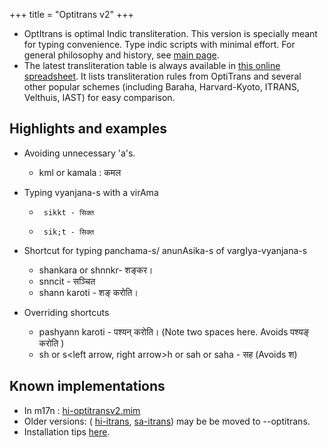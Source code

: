 +++
title = "Optitrans v2"
+++

- OptItrans is optimal Indic transliteration. This version is specially meant for typing convenience. Type indic scripts with minimal effort. For general philosophy and history, see [main page](../).
- The latest transliteration table is always available in [this online spreadsheet](https://docs.google.com/spreadsheet/ccc?key=0Al_QBT-hoqqVdHQ1MFZLU0FveUU0SlJRMFJ5MWZPWnc). It lists transliteration rules from OptiTrans and several other popular schemes (including Baraha, Harvard-Kyoto, ITRANS, Velthuis, IAST) for easy comparison.

## Highlights and examples

- Avoiding unnecessary 'a's.

  - kml or kamala : कमल

- Typing vyanjana-s with a virAma

  -      sikkt - सिक्त
  -      sik;t - सिक्त

- Shortcut for typing panchama-s/ anunAsika-s of vargIya-vyanjana-s

  -   shankara or shnnkr- शङ्कर।
  -   snncit - सञ्चित
  -   shann karoti - शङ् करोति।

- Overriding shortcuts

  -   pashyann  karoti - पश्यन् करोति। (Note two spaces here. Avoids पश्यङ् करोति )
  -   s<Commit key>h or s<left arrow, right arrow>h or sah or saha - सह (Avoids श)


## Known implementations
-   In m17n : [hi-optitransv2.mim](https://github.com/sanskrit-coders/m17n-db/blob/master/MIM/hi-optitransv2.mim)
-   Older versions: ( [hi-itrans](http://git.savannah.gnu.org/cgit/m17n/m17n-db.git/tree/MIM/hi-itrans.mim), [sa-itrans](http://git.savannah.gnu.org/cgit/m17n/m17n-db.git/tree/MIM/sa-itrans.mim))  may be be moved to --optitrans.
-   Installation tips [here](ime.md).
